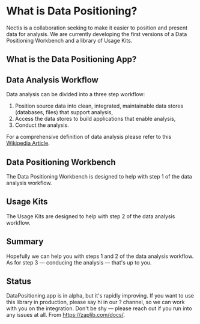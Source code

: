 # What is Data Positioning?

Nectis is a collaboration seeking to make it easier to position and present data for analysis. We are currently developing the first versions of a Data Positioning Workbench and a library of Usage Kits.

## What is the Data Positioning App?

## Data Analysis Workflow

Data analysis can be divided into a three step workflow:

1. Position source data into clean, integrated, maintainable data stores (databases, files) that support analysis,
1. Access the data stores to build applications that enable analysis,
1. Conduct the analysis.

For a comprehensive definition of data analysis please refer to this [Wikipedia Article](https://en.wikipedia.org/wiki/Data_analysis).

## Data Positioning Workbench

The Data Positioning Workbench is designed to help with step 1 of the data analysis workflow.

## Usage Kits

The Usage Kits are designed to help with step 2 of the data analysis workflow.

## Summary

Hopefully we can help you with steps 1 and 2 of the data analysis workflow. As for step 3 — conducing the analysis — that's up to you.

## Status

DataPositioning.app is in alpha, but it's rapidly improving. If you want to use this library in production, please say hi in our ? channel, so we can work with you on the integration. Don't be shy — please reach out if you run into any issues at all. From https://zaplib.com/docs/.
